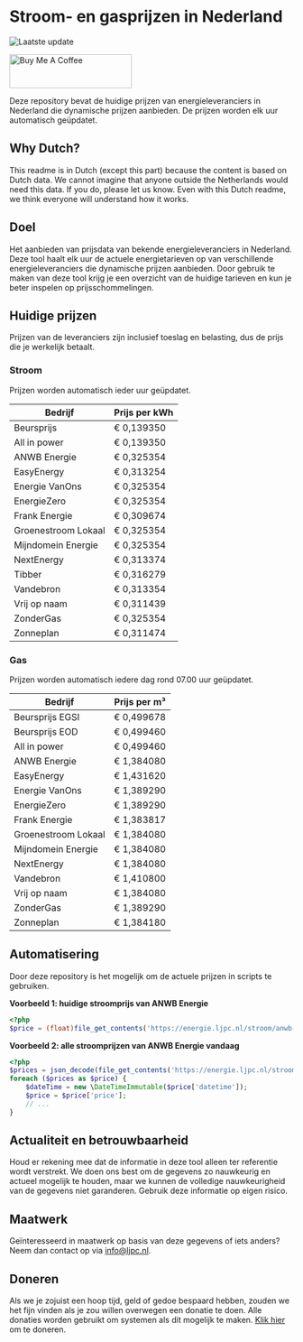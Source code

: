 # Stroom- en gasprijzen in Nederland

![Laatste update](https://img.shields.io/badge/laatste%20update-2025--02--16%2021%3A00%20CET-brightgreen)

<a href="https://www.buymeacoffee.com/Lars-" target="_blank"><img src="https://cdn.buymeacoffee.com/buttons/v2/default-orange.png" alt="Buy Me A Coffee" height="60" style="height: 60px !important;width: 217px !important;" ></a>

Deze repository bevat de huidige prijzen van energieleveranciers in Nederland die dynamische prijzen aanbieden. De prijzen worden elk uur automatisch geüpdatet.

## Why Dutch?

This readme is in Dutch (except this part) because the content is based on Dutch data. We cannot imagine that anyone outside the Netherlands would need this data. If you do, please let us know. Even with this Dutch readme, we think
everyone will understand how it works.

## Doel

Het aanbieden van prijsdata van bekende energieleveranciers in Nederland. Deze tool haalt elk uur de actuele energietarieven op van verschillende energieleveranciers die dynamische prijzen aanbieden. Door gebruik te maken van deze tool
krijg je een overzicht van de huidige tarieven en kun je beter inspelen op prijsschommelingen.

## Huidige prijzen

Prijzen van de leveranciers zijn inclusief toeslag en belasting, dus de prijs die je werkelijk betaalt.

### Stroom

Prijzen worden automatisch ieder uur geüpdatet.

 Bedrijf | Prijs per kWh 
---------|---------------
Beursprijs | € 0,139350
All in power | € 0,139350
ANWB Energie | € 0,325354
EasyEnergy | € 0,313254
Energie VanOns | € 0,325354
EnergieZero | € 0,325354
Frank Energie | € 0,309674
Groenestroom Lokaal | € 0,325354
Mijndomein Energie | € 0,325354
NextEnergy | € 0,313374
Tibber | € 0,316279
Vandebron | € 0,313354
Vrij op naam | € 0,311439
ZonderGas | € 0,325354
Zonneplan | € 0,311474


### Gas

Prijzen worden automatisch iedere dag rond 07.00 uur geüpdatet.

 Bedrijf | Prijs per m³ 
---------|--------------
Beursprijs EGSI | € 0,499678
Beursprijs EOD | € 0,499460
All in power | € 0,499460
ANWB Energie | € 1,384080
EasyEnergy | € 1,431620
Energie VanOns | € 1,389290
EnergieZero | € 1,389290
Frank Energie | € 1,383817
Groenestroom Lokaal | € 1,384080
Mijndomein Energie | € 1,384080
NextEnergy | € 1,384080
Vandebron | € 1,410800
Vrij op naam | € 1,384080
ZonderGas | € 1,389290
Zonneplan | € 1,384180


## Automatisering

Door deze repository is het mogelijk om de actuele prijzen in scripts te gebruiken.

**Voorbeeld 1: huidige stroomprijs van ANWB Energie**

```php
<?php
$price = (float)file_get_contents('https://energie.ljpc.nl/stroom/anwb-energie-nu.txt');

```

**Voorbeeld 2: alle stroomprijzen van ANWB Energie vandaag**

```php
<?php
$prices = json_decode(file_get_contents('https://energie.ljpc.nl/stroom/all-in-power-vandaag.json'),true);
foreach ($prices as $price) {
    $dateTime = new \DateTimeImmutable($price['datetime']);
    $price = $price['price'];
    // ...
}
```

## Actualiteit en betrouwbaarheid

Houd er rekening mee dat de informatie in deze tool alleen ter referentie wordt verstrekt. We doen ons best om de gegevens zo nauwkeurig en actueel mogelijk te houden, maar we kunnen de volledige nauwkeurigheid van de gegevens niet
garanderen. Gebruik deze informatie op eigen risico.

## Maatwerk

Geïnteresseerd in maatwerk op basis van deze gegevens of iets anders? Neem dan contact op
via [info@ljpc.nl](mailto:info@ljpc.nl?subject=Energie%20prijzen).

## Doneren

Als we je zojuist een hoop tijd, geld of gedoe bespaard hebben, zouden we het fijn vinden als je zou willen overwegen een
donatie te doen. Alle donaties worden gebruikt om systemen als dit mogelijk te
maken. [Klik hier](https://www.buymeacoffee.com/Lars-) om te doneren.
